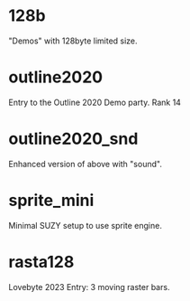 # 128b

"Demos" with 128byte limited size.

# outline2020

Entry to the Outline 2020 Demo party. Rank 14

# outline2020_snd

Enhanced version of above with "sound".

# sprite_mini

Minimal SUZY setup to use sprite engine.

# rasta128

Lovebyte 2023 Entry: 3 moving raster bars.
